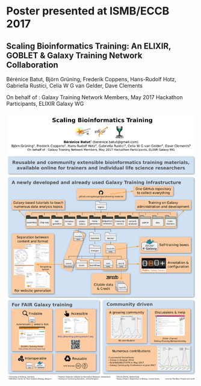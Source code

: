 Poster presented at ISMB/ECCB 2017
==============================

## Scaling Bioinformatics Training: An ELIXIR, GOBLET & Galaxy Training Network Collaboration

Bérénice Batut, Björn Grüning, Frederik Coppens, Hans-Rudolf Hotz, Gabriella Rustici, Celia W G van Gelder, Dave Clements

On behalf of : Galaxy Training Network Members, May 2017 Hackathon Participants, ELIXIR Galaxy WG

![Poster](images/poster.png)

